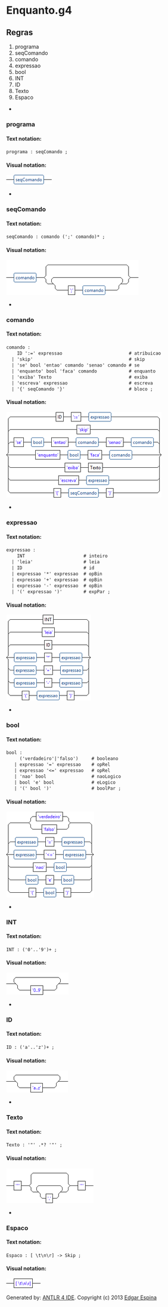 # Enquanto.g4

## Regras

1. programa
2. seqComando
3. comando
4. expressao
5. bool
6. INT
7. ID
8. Texto
9. Espaco

-
### programa

#### Text notation:

```antlr
programa : seqComando ;
```

#### Visual notation:
![](images/programa.png)

-
### seqComando

#### Text notation:

```antlr
seqComando : comando (';' comando)* ;
```

#### Visual notation:
![](images/seqComando.png)

-
### comando

#### Text notation:

```antlr
comando :
    ID ':=' expressao                         # atribuicao
  | 'skip'                                    # skip
  | 'se' bool 'entao' comando 'senao' comando # se
  | 'enquanto' bool 'faca' comando            # enquanto
  | 'exiba' Texto                             # exiba
  | 'escreva' expressao                       # escreva
  | '{' seqComando '}'                        # bloco ;
```

#### Visual notation:
![](images/comando.png)

-
### expressao

#### Text notation:

```antlr
expressao : 
    INT                      # inteiro
  | 'leia'                   # leia 
  | ID                       # id 
  | expressao '*' expressao  # opBin 
  | expressao '+' expressao  # opBin 
  | expressao '-' expressao  # opBin 
  | '(' expressao ')'        # expPar ;
```

#### Visual notation:
![](images/expressao.png)

-
### bool

#### Text notation:

```antlr
bool :
     ('verdadeiro'|'falso')     # booleano 
   | expressao '=' expressao    # opRel 
   | expressao '<=' expressao   # opRel 
   | 'nao' bool                 # naoLogico 
   | bool 'e' bool              # eLogico 
   | '(' bool ')'               # boolPar ;
```

#### Visual notation:
![](images/bool.png)

-
### INT

#### Text notation:

```antlr
INT : ('0'..'9')+ ;
```

#### Visual notation:
![](images/INT.png)

-
### ID

#### Text notation:

```antlr
ID : ('a'..'z')+ ;
```

#### Visual notation:
![](images/ID.png)

-
### Texto

#### Text notation:

```antlr
Texto : '"' .*? '"' ;
```

#### Visual notation:
![](images/Texto.png)

-
### Espaco

#### Text notation:

```antlr
Espaco : [ \t\n\r] -> Skip ;
```

#### Visual notation:
![](images/Espaco.png)

Generated by: [ANTLR 4 IDE](https://github.com/jknack/antlr4ide). Copyright (c) 2013 [Edgar Espina](https://twitter.com/edgarespina)
